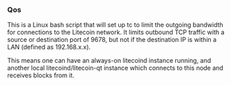 ### Qos ###

This is a Linux bash script that will set up tc to limit the outgoing bandwidth for connections to the Litecoin network. It limits outbound TCP traffic with a source or destination port of 9678, but not if the destination IP is within a LAN (defined as 192.168.x.x).

This means one can have an always-on litecoind instance running, and another local litecoind/litecoin-qt instance which connects to this node and receives blocks from it.
